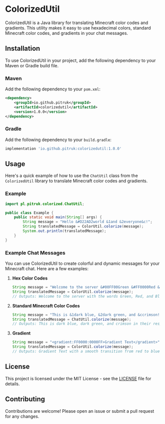 
# ColorizedUtil

ColorizedUtil is a Java library for translating Minecraft color codes and gradients. This utility makes it easy to use hexadecimal colors, standard Minecraft color codes, and gradients in your chat messages.

## Installation

To use ColorizedUtil in your project, add the following dependency to your Maven or Gradle build file.

### Maven

Add the following dependency to your `pom.xml`:

```xml
<dependency>
    <groupId>io.github.pitruk</groupId>
    <artifactId>colorizedutil</artifactId>
    <version>1.0.0</version>
</dependency>
```

### Gradle

Add the following dependency to your `build.gradle`:

```groovy
implementation 'io.github.pitruk:colorizedutil:1.0.0'
```

## Usage

Here's a quick example of how to use the `ChatUtil` class from the `ColorizedUtil` library to translate Minecraft color codes and gradients.

### Example

```java
import pl.pitruk.colorized.ChatUtil;

public class Example {
    public static void main(String[] args) {
        String message = "Hello &#D22AD2world &1and &2everyone&c!";
        String translatedMessage = ColorUtil.colorize(message);
        System.out.println(translatedMessage);
    }
}
```

### Example Chat Messages

You can use ColorizedUtil to create colorful and dynamic messages for your Minecraft chat. Here are a few examples:

1. **Hex Color Codes**

    ```java
    String message = "Welcome to the server &#00FF00Green &#FF0000Red &#0000FFBlue!";
    String translatedMessage = ColorUtil.colorize(message);
    // Outputs: Welcome to the server with the words Green, Red, and Blue in their respective colors
    ```

2. **Standard Minecraft Color Codes**

    ```java
    String message = "This is &1dark blue, &2dark green, and &ccrimson!";
    String translatedMessage = ChatUtil.colorize(message);
    // Outputs: This is dark blue, dark green, and crimson in their respective Minecraft colors
    ```

3. **Gradient**

    ```java
    String message = "<gradient:FF0000:0000FF>Gradient Text</gradient>";
    String translatedMessage = ColorUtil.colorize(message);
    // Outputs: Gradient Text with a smooth transition from red to blue
    ```

## License

This project is licensed under the MIT License - see the [LICENSE](LICENSE) file for details.

## Contributing

Contributions are welcome! Please open an issue or submit a pull request for any changes.
